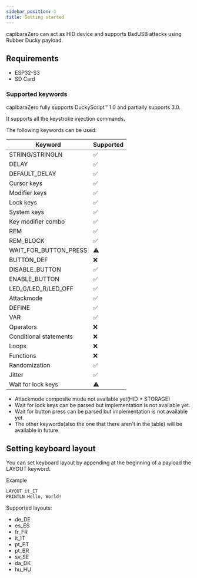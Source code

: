 ```yaml
---
sidebar_position: 1
title: Getting started
---
```


capibaraZero can act as HID device and supports BadUSB attacks using Rubber Ducky payload.

## Requirements

- ESP32-S3
- SD Card

### Supported keywords

capibaraZero fully supports DuckyScript™ 1.0 and partially supports 3.0.

It supports all the keystroke injection commands.

The following keywords can be used:

|         Keyword        |      Supported     |
| ---------------------- | ------------------ |
|     STRING/STRINGLN    | :white_check_mark: |
|           DELAY        | :white_check_mark: |
|      DEFAULT_DELAY     | :white_check_mark: |
|        Cursor keys     | :white_check_mark: |
|       Modifier keys    | :white_check_mark: |
|         Lock keys      | :white_check_mark: |
|       System keys      | :white_check_mark: |
|  Key modifier combo    | :white_check_mark: |
|           REM          | :white_check_mark: |
|        REM_BLOCK       | :white_check_mark: |
| WAIT_FOR_BUTTON_PRESS  | 	    :warning:     |
|        BUTTON_DEF      |         :x:        |
|     DISABLE_BUTTON     | :white_check_mark: |
|      ENABLE_BUTTON     | :white_check_mark: |
| LED_G/LED_R/LED_OFF    | :white_check_mark: |
|        Attackmode      | :white_check_mark: |
|          DEFINE        | :white_check_mark: |
|           VAR          | :white_check_mark: |
|        Operators       |         :x:        |
| Conditional statements |         :x:        |
|          Loops         |         :x:        |
|         Functions      |         :x:        |
|      Randomization     | :white_check_mark: |
|         Jitter         | :white_check_mark: |
|   Wait for lock keys   |      :warning:     |

- Attackmode composite mode not available yet(HID + STORAGE)
- Wait for lock keys can be parsed but implementation is not available yet.
- Wait for button press can be parsed but implementation is not available yet.
- The other keywords(also the one that there aren't in the table) will be available in future

## Setting keyboard layout

You can set keyboard layout by appending at the beginning of a payload the LAYOUT keyword.

Example

```txt
LAYOUT it_IT
PRINTLN Hello, World!
```

Supported layouts:

- de_DE
- es_ES
- fr_FR
- it_IT
- pt_PT
- pt_BR
- sv_SE
- da_DK
- hu_HU